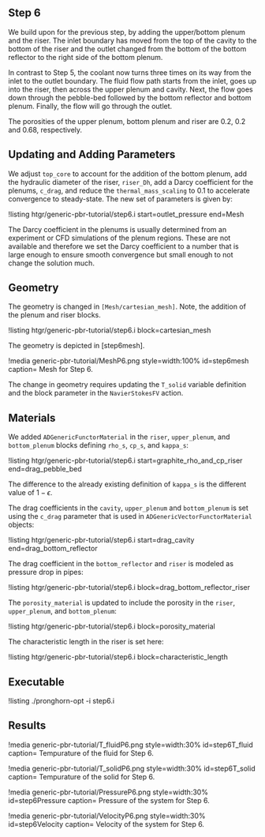 ## Step 6

We build upon for the previous step, by adding the upper/bottom plenum and the riser.  The inlet boundary has moved from the top of the cavity to the bottom of the riser and the outlet changed from the bottom of the bottom reflector to the right side of the bottom plenum.

In contrast to Step 5, the coolant now turns three times on its way from the inlet to the outlet boundary. The fluid flow path starts from the inlet, goes up into the riser, then across the upper plenum and cavity. Next, the flow goes down through the pebble-bed followed by the bottom reflector and bottom plenum. Finally, the flow will go through the outlet.

The porosities of the upper plenum, bottom plenum and riser are $0.2$, $0.2$ and $0.68$, respectively.

## Updating and Adding Parameters

We adjust `top_core` to account for the addition of the bottom plenum, add the hydraulic diameter of the riser, `riser_Dh`, add a Darcy coefficient for the 
plenums, `c_drag`, and reduce the `thermal_mass_scaling` to $0.1$ to accelerate convergence to steady-state. The new set of parameters
is given by:

!listing htgr/generic-pbr-tutorial/step6.i start=outlet_pressure end=Mesh

The Darcy coefficient in the plenums is usually determined from an experiment or CFD simulations of the plenum regions. These are not available and therefore we
set the Darcy coefficient to a number that is large enough to ensure smooth convergence but small enough to not change the solution much.

## Geometry

The geometry is changed in `[Mesh/cartesian_mesh]`. Note, the addition
of the plenum and riser blocks.

!listing htgr/generic-pbr-tutorial/step6.i block=cartesian_mesh

The geometry is depicted in [step6mesh].

!media generic-pbr-tutorial/MeshP6.png
        style=width:100%
        id=step6mesh
        caption= Mesh for Step 6.

The change in geometry requires updating the `T_solid` variable definition
and the block parameter in the `NavierStokesFV` action.

## Materials

We added `ADGenericFunctorMaterial` in the `riser`, `upper_plenum`, and `bottom_plenum` blocks defining `rho_s`, `cp_s`, and `kappa_s`:

!listing htgr/generic-pbr-tutorial/step6.i start=graphite_rho_and_cp_riser end=drag_pebble_bed

The difference to the already existing definition of `kappa_s` is the different
value of $1-\epsilon$.

The drag coefficients in the `cavity`, `upper_plenum` and `bottom_plenum` is set using the `c_drag` parameter that is used in `ADGenericVectorFunctorMaterial` objects:

!listing htgr/generic-pbr-tutorial/step6.i start=drag_cavity end=drag_bottom_reflector

The drag coefficient in the `bottom_reflector` and `riser` is modeled as pressure
drop in pipes:

!listing htgr/generic-pbr-tutorial/step6.i block=drag_bottom_reflector_riser

The `porosity_material` is updated to include the porosity in the `riser`, `upper_plenum`, and `bottom_plenum`:

!listing htgr/generic-pbr-tutorial/step6.i block=porosity_material

The characteristic length in the riser is set here:

!listing htgr/generic-pbr-tutorial/step6.i block=characteristic_length

## Executable

!listing
./pronghorn-opt -i step6.i

## Results

!media generic-pbr-tutorial/T_fluidP6.png
        style=width:30%
        id=step6T_fluid
        caption= Tempurature of the fluid for Step 6.

!media generic-pbr-tutorial/T_solidP6.png
        style=width:30%
        id=step6T_solid
        caption= Tempurature of the solid for Step 6.
        
!media generic-pbr-tutorial/PressureP6.png
        style=width:30%
        id=step6Pressure
        caption= Pressure of the system for Step 6.

!media generic-pbr-tutorial/VelocityP6.png
        style=width:30%
        id=step6Velocity
        caption= Velocity of the system for Step 6.
